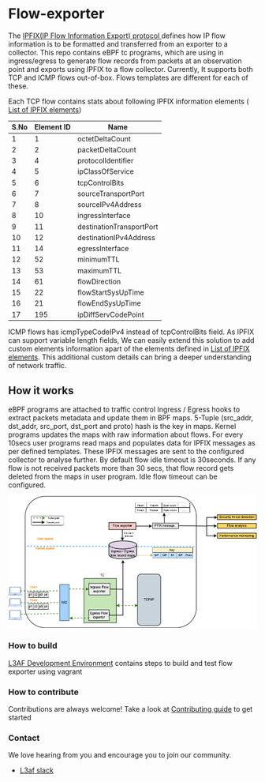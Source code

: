 # Flow-exporter
The <a href=https://datatracker.ietf.org/doc/html/rfc7011> IPFIX(IP Flow Information Export) protocol </a> defines how IP flow information is to be formatted and transferred from an exporter to a collector.
This repo contains eBPF tc programs, which are using in ingress/egress to generate flow records from packets at an observation point and exports using IPFIX to a flow collector.
Currently, It supports both TCP and ICMP flows out-of-box. Flows templates are different for each of these.

Each TCP flow contains stats about following IPFIX information elements (<a href=https://www.iana.org/assignments/ipfix/ipfix.xhtml> List of IPFIX elements</a>)

<table>
<thead>
<tr>
<th>S.No</th>
<th>Element ID</th>
<th>Name</th>
</tr>
</thead>
<tbody>
<tr>
<td>1</td>
<td>1</td>
<td>octetDeltaCount</td>
</tr>
<tr>
<td>2</td>
<td>2</td>
<td>packetDeltaCount</td>
</tr>
<tr>
<td>3</td>
<td>4</td>
<td>protocolIdentifier</td>
</tr>
<tr>
<td>4</td>
<td>5</td>
<td>ipClassOfService</td>
</tr>
<tr>
<td>5</td>
<td>6</td>
<td>tcpControlBits</td>
</tr>
<tr>
<td>6</td>
<td>7</td>
<td>sourceTransportPort</td>
</tr>
<tr>
<td>7</td>
<td>8</td>
<td>sourceIPv4Address</td>
</tr>
<tr>
<td>8</td>
<td>10</td>
<td>ingressInterface</td>
</tr>
<tr>
<td>9</td>
<td>11</td>
<td>destinationTransportPort</td>
</tr>
<tr>
<td>10</td>
<td>12</td>
<td>destinationIPv4Address</td>
</tr>
<tr>
<td>11</td>
<td>14</td>
<td>egressInterface</td>
</tr>
<tr>
<td>12</td>
<td>52</td>
<td>minimumTTL</td>
</tr>
<tr>
<td>13</td>
<td>53</td>
<td>maximumTTL</td>
</tr>
<tr>
<td>14</td>
<td>61</td>
<td>flowDirection</td>
</tr>
<tr>
<td>15</td>
<td>22</td>
<td>flowStartSysUpTime</td>
</tr>
<tr>
<td>16</td>
<td>21</td>
<td>flowEndSysUpTime</td>
</tr>
<tr>
<td>17</td>
<td>195</td>
<td>ipDiffServCodePoint</td>
</tr>
</table>

ICMP flows has icmpTypeCodeIPv4 instead of tcpControlBits field.
As IPFIX can support variable length fields, We can easily extend this solution to add custom elements information apart of the elements defined in <a href=https://www.iana.org/assignments/ipfix/ipfix.xhtml> List of IPFIX elements</a>. This additional custom details can bring a deeper understanding of network traffic.


## How it works
eBPF programs are attached to traffic control Ingress / Egress hooks to extract packets metadata and update them in BPF maps. 5-Tuple (src_addr, dst_addr, src_port, dst_port and proto) hash is the key in maps. Kernel programs updates the maps with raw information about flows. For every 10secs user programs read maps  and populates data for IPFIX messages as per defined templates. These IPFIX messages are sent to the configured collector to analyse further. By default flow idle timeout is 30seconds. If any flow is not received packets more than 30 secs, that flow record gets deleted from the maps in user program. Idle flow timeout can be configured.


![Diagram](images/IPFIX_Flow_exporter.png)

### How to build
<a href=https://github.com/l3af-project/l3af-arch/blob/main/dev_environment/>L3AF Development Environment</a> contains steps to build and test flow exporter using vagrant

### How to contribute
Contributions are always welcome! Take a look at [Contributing guide](https://github.com/l3af-project/l3af-arch/blob/main/CONTRIBUTING.md) to get started

### Contact
We love hearing from you and encourage you to join our community.
- [L3af slack](https://join.slack.com/t/l3afworkspace/shared_invite/zt-y2bbi7d2-FplDi4J~j8Y97CrGXttZmg)

